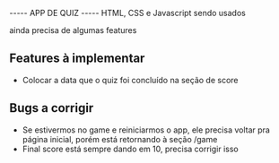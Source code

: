 ----- APP DE QUIZ -----
HTML, CSS e Javascript sendo usados

ainda precisa de algumas features

## Features à implementar

- Colocar a data que o quiz foi concluído na seção de score

## Bugs a corrigir
 
- Se estivermos no game e reiniciarmos o app, ele precisa voltar pra página inicial, porém está retornando à seção /game
- Final score está sempre dando em 10, precisa corrigir isso
